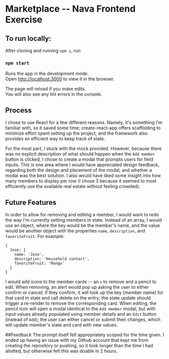 # Marketplace -- Nava Frontend Exercise

## To run locally:

After cloning and running `npm i`, run

### `npm start`

Runs the app in the development mode.\
Open [http://localhost:3000](http://localhost:3000) to view it in the browser.

The page will reload if you make edits.\
You will also see any lint errors in the console.

## Process

I chose to use React for a few different reasons. Namely, it's something I'm familiar with, so it saved some time; create-react-app offers scaffolding to minimize effort spent setting up the project; and the framework also provides an efficient way to keep track of state.

For the most part, I stuck with the mock provided. However, because there was no explicit description of what should happen when the `Add member` button is clicked, I chose to create a modal that prompts users for field inputs. This is one area where I would have appreciated design feedback, regarding both the design and placement of the modal, and whether a modal was the best solution. I also would have liked some insight into how many members to display per row (I chose 3 because it seemed to most efficiently use the available real estate without feeling crowded).

## Future Features

In order to allow for removing and editing a member, I would want to redo the way I'm currently setting members in state. Instead of an array, I would use an object, where the key would be the member's name, and the value would be another object with the properties `name`, `description`, and `favoriteFruit`. For example:

```
{
  Jose: {
    name: 'Jose',
    description: 'Household contact',
    favoriteFruit: 'Mango'
  }
}
```

I would add icons to the member cards -- an `x` to remove and a pencil to edit. When removing, an alert would pop up asking the user to either confirm or cancel; if they confirm, it will look up the key (member name) for that card in state and call delete on the entry; the state update should trigger a re-render to remove the corresponding card. When editing, the pencil icon will open a modal identical to the `Add member` modal, but with input values already populated using member details and an `Edit` button (instead of `Add`); the user can either cancel or submit their changes, which will update member's state and card with new values.

##Feedback
The prompt itself felt appropriately scoped for the time given. I ended up having an issue with my Github account that kept me from creating the repository or pushing, so it took longer than the time I had allotted, but otherwise felt this was doable in 2 hours.

